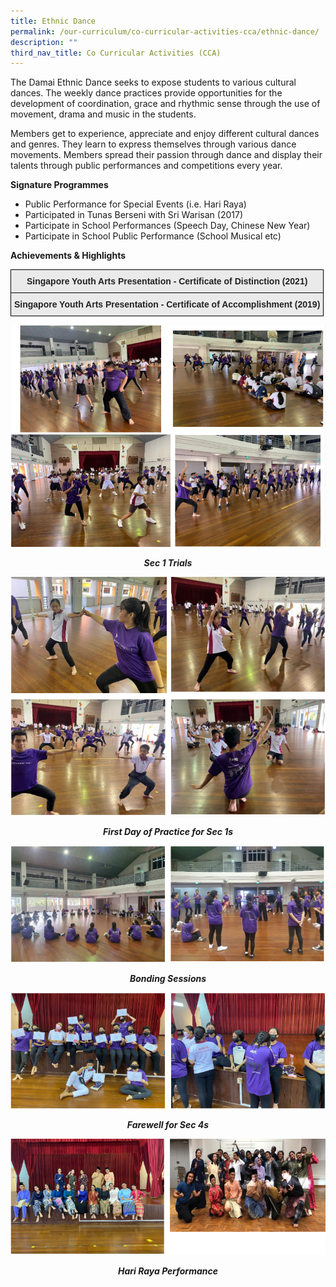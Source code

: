 ```yaml
---
title: Ethnic Dance
permalink: /our-curriculum/co-curricular-activities-cca/ethnic-dance/
description: ""
third_nav_title: Co Curricular Activities (CCA)
---
```

<p>The Damai Ethnic Dance seeks to expose students to various cultural dances. The weekly dance practices provide opportunities for the development of coordination, grace and rhythmic sense through the use of movement, drama and music in the students.&nbsp;</p>
<p>Members get to experience, appreciate and enjoy different cultural dances and genres. They learn to express themselves through various dance movements. Members spread their passion through dance and display their talents through public performances and competitions every year.&nbsp;</p>
<p><strong>Signature Programmes</strong></p>
<ul>
<li>Public Performance for Special Events (i.e. Hari Raya)&nbsp;</li>
<li>Participated in Tunas Berseni with Sri Warisan (2017)</li>
<li>Participate in School Performances (Speech Day, Chinese New Year)&nbsp;</li>
<li>Participate in School Public Performance (School Musical etc)&nbsp;</li>
</ul>
<p><strong>Achievements</strong><strong>&nbsp;&amp; Highlights</strong></p>
<style type="text/css">
.tg  {border-collapse:collapse;border-spacing:0;}
.tg td{border-color:black;border-style:solid;border-width:1px;font-family:Arial, sans-serif;font-size:14px;
  overflow:hidden;padding:10px 5px;word-break:normal;}
.tg th{border-color:black;border-style:solid;border-width:1px;font-family:Arial, sans-serif;font-size:14px;
  font-weight:normal;overflow:hidden;padding:10px 5px;word-break:normal;}
.tg .tg-j0e3{background-color:#EAEAEA;color:#222;font-weight:bold;text-align:center;vertical-align:middle}
</style>
<table class="tg">
<thead>
  <tr>
    <th class="tg-j0e3"><span style="color:#222;background-color:#EAEAEA">Singapore Youth Arts Presentation - Certificate of Distinction (2021)</span></th>
  </tr>
</thead>
<tbody>
  <tr>
    <td class="tg-j0e3"><span style="color:#222;background-color:#EAEAEA">Singapore Youth Arts Presentation - Certificate of Accomplishment (2019)</span></td>
  </tr>
</tbody>
</table>
<img src="/images/ed1.png">
<p style="text-align: center;"><em><strong>Sec 1 Trials</strong></em></p>
<img src="/images/ed2.png">
<p style="text-align: center;"><em><strong>First Day of Practice for Sec 1s</strong></em></p>
<img src="/images/ed3.png">
<p style="text-align: center;"><em><strong>Bonding Sessions</strong></em></p>
<img src="/images/ed4.png">
<p style="text-align: center;"><em><strong>Farewell for Sec 4s</strong></em></p>
<img src="/images/ed5.png">
<p style="text-align: center;"><em><strong>Hari Raya Performance</strong></em></p>